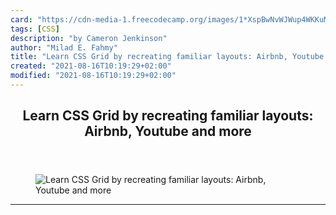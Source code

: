 ```yaml
---
card: "https://cdn-media-1.freecodecamp.org/images/1*XspBwNvWJWup4WKKuMKMBQ.png"
tags: [CSS]
description: "by Cameron Jenkinson"
author: "Milad E. Fahmy"
title: "Learn CSS Grid by recreating familiar layouts: Airbnb, Youtube and more"
created: "2021-08-16T10:19:29+02:00"
modified: "2021-08-16T10:19:29+02:00"
---
```

<div class="site-wrapper">
<main id="site-main" class="site-main outer">
<div class="inner">
<article class="post-full post tag-css tag-web-design tag-web-development tag-programming tag-design ">
<header class="post-full-header">
<h1 class="post-full-title">Learn CSS Grid by recreating familiar layouts: Airbnb, Youtube and more</h1>
</header>
<figure class="post-full-image">
<picture>
<source media="(max-width: 700px)" sizes="1px" srcset="data:image/gif;base64,R0lGODlhAQABAIAAAAAAAP///yH5BAEAAAAALAAAAAABAAEAAAIBRAA7 1w">
<source media="(min-width: 701px)" sizes="(max-width: 800px) 400px,
(max-width: 1170px) 700px,
1400px" srcset="https://cdn-media-1.freecodecamp.org/images/1*XspBwNvWJWup4WKKuMKMBQ.png 300w,
https://cdn-media-1.freecodecamp.org/images/1*XspBwNvWJWup4WKKuMKMBQ.png 600w,
https://cdn-media-1.freecodecamp.org/images/1*XspBwNvWJWup4WKKuMKMBQ.png 1000w,
https://cdn-media-1.freecodecamp.org/images/1*XspBwNvWJWup4WKKuMKMBQ.png 2000w">
<img onerror="this.style.display='none'" src="https://cdn-media-1.freecodecamp.org/images/1*XspBwNvWJWup4WKKuMKMBQ.png" alt="Learn CSS Grid by recreating familiar layouts: Airbnb, Youtube and more">
</picture>
</figure>
<section class="post-full-content">
<div class="post-content medium-migrated-article">
</div>
<hr>
</section>
</article>
</div>
</main>
</div>
<!-- Google Tag Manager (noscript) -->
<!-- End Google Tag Manager (noscript) -->
